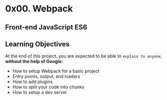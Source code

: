 # 0x00. Webpack
## Front-end JavaScript ES6

## Learning Objectives  
At the end of this project, you are expected to be able to `explain to anyone`, **without the help of Google:**  

- How to setup Webpack for a basic project  
- Entry points, output, and loaders  
- How to add plugins  
- How to split your code into chunks  
- How to setup a dev server  
